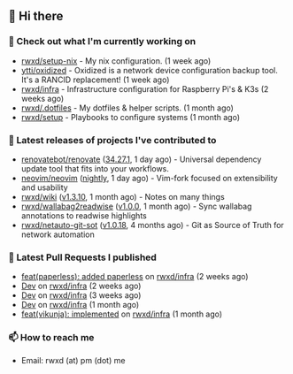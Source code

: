 ## 👋 Hi there

### 👷 Check out what I'm currently working on


- [rwxd/setup-nix](https://github.com/rwxd/setup-nix) - My nix configuration. (1 week ago)
- [ytti/oxidized](https://github.com/ytti/oxidized) - Oxidized is a network device configuration backup tool. It&#39;s a RANCID replacement! (1 week ago)
- [rwxd/infra](https://github.com/rwxd/infra) - Infrastructure configuration for Raspberry Pi&#39;s &amp; K3s (2 weeks ago)
- [rwxd/.dotfiles](https://github.com/rwxd/.dotfiles) - My dotfiles &amp; helper scripts. (1 month ago)
- [rwxd/setup](https://github.com/rwxd/setup) - Playbooks to configure systems (1 month ago)

### 🔭 Latest releases of projects I've contributed to


- [renovatebot/renovate](https://github.com/renovatebot/renovate) ([34.27.1](https://github.com/renovatebot/renovate/releases/tag/34.27.1), 1 day ago) - Universal dependency update tool that fits into your workflows.
- [neovim/neovim](https://github.com/neovim/neovim) ([nightly](https://github.com/neovim/neovim/releases/tag/nightly), 1 day ago) - Vim-fork focused on extensibility and usability
- [rwxd/wiki](https://github.com/rwxd/wiki) ([v1.3.10](https://github.com/rwxd/wiki/releases/tag/v1.3.10), 1 month ago) - Notes on many things
- [rwxd/wallabag2readwise](https://github.com/rwxd/wallabag2readwise) ([v1.0.0](https://github.com/rwxd/wallabag2readwise/releases/tag/v1.0.0), 1 month ago) - Sync wallabag annotations to readwise highlights
- [rwxd/netauto-git-sot](https://github.com/rwxd/netauto-git-sot) ([v1.0.18](https://github.com/rwxd/netauto-git-sot/releases/tag/v1.0.18), 4 months ago) - Git as Source of Truth for network automation

### 🔨 Latest Pull Requests I published


- [feat(paperless): added paperless](https://github.com/rwxd/infra/pull/73) on [rwxd/infra](https://github.com/rwxd/infra) (2 weeks ago)
- [Dev](https://github.com/rwxd/infra/pull/71) on [rwxd/infra](https://github.com/rwxd/infra) (2 weeks ago)
- [Dev](https://github.com/rwxd/infra/pull/70) on [rwxd/infra](https://github.com/rwxd/infra) (3 weeks ago)
- [Dev](https://github.com/rwxd/infra/pull/69) on [rwxd/infra](https://github.com/rwxd/infra) (1 month ago)
- [feat(vikunja): implemented](https://github.com/rwxd/infra/pull/68) on [rwxd/infra](https://github.com/rwxd/infra) (1 month ago)

### 📫 How to reach me

- Email: rwxd (at) pm (dot) me
